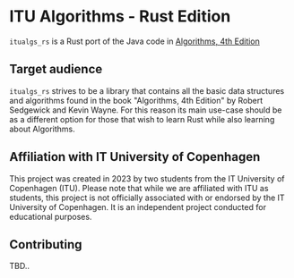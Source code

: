 # ITU Algorithms - Rust Edition
`itualgs_rs` is a Rust port of the Java code in [Algorithms, 4th Edition](https://algs4.cs.princeton.edu/home/)

## Target audience
`itualgs_rs` strives to be a library that contains all the basic data structures and algorithms found in the book "Algorithms, 4th Edition" by Robert Sedgewick and Kevin Wayne. For this reason its main use-case should be as a different option for those that wish to learn Rust while also learning about Algorithms. 

## Affiliation with IT University of Copenhagen
This project was created in 2023 by two students from the IT University of Copenhagen (ITU). Please note that while we are affiliated with ITU as students, this project is not officially associated with or endorsed by the IT University of Copenhagen. It is an independent project conducted for educational purposes.

## Contributing
TBD..
